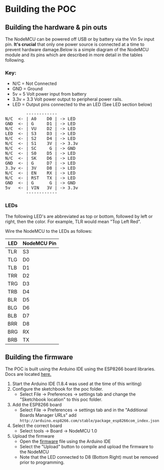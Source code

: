 Building the POC
================

Building the hardware & pin outs
-------------------------------
The NodeMCU can be powered off USB or by battery via the Vin 5v input pin. 
__It's crucial__ that only one power source is connected at a time to prevent 
hardware damage.Below is a simple diagram of the NodeMCU module and its pins 
which are described in more detail in the tables following.

### Key:
* N/C  = Not Connected
* GND  = Ground
* 5v   = 5 Volt power input from battery
* 3.3v = 3.3 Volt power output to peripheral power rails.
* LED  = Output pins connected to the an LED (See LED section below)

<pre>
        ------------
N/C  <- | A0    D0 | -> LED
GND  <- | G     D1 | -> LED
N/C  <- | VU    D2 | -> LED
LED  <- | S3    D3 | -> LED
N/C  <- | S2    D4 | -> LED
N/C  <- | S1    3V | -> 3.3v
N/C  <- | SC     G | -> GND
N/C  <- | S0    D5 | -> LED
N/C  <- | SK    D6 | -> LED
GND  <- | G     D7 | -> LED
3.3v <- | 3V    D8 | -> LED
N/C  <- | EN    RX | -> LED
N/C  <- | RST   TX | -> LED
GND  <- | G      G | -> GND
5v   <- | VIN   3V | -> 3.3v
        ------------
</pre>

### LEDs
The following LED's are abbreviated as top or bottom, followed by left or right, 
then the color. For example, TLR would mean "Top Left Red".

Wire the NodeMCU to the LEDs as follows:

| LED | NodeMCU Pin |
|-----|-------------|
| TLR | S3          |
| TLG | D0          |
| TLB | D1          |
| TRR | D2          |
| TRG | D3          |
| TRB | D4          |
| BLR | D5          |
| BLG | D6          |
| BLB | D7          |
| BRR | D8          |
| BRG | RX          |
| BRB | TX          |

Building the firmware
---------------------
The POC is built using the Arduino IDE using the ESP8266 board libraries.
Docs are located [here.](https://arduino-esp8266.readthedocs.io/en/latest/)

1. Start the Arduino IDE (1.8.4 was used at the time of this writing)
1. Configure the sketchbook for the poc folder. 
    * Select File -> Preferences -> settings tab and change the "Sketchbook 
    location" to this poc folder.
1. Add the ESP8266 board
    * Select File -> Preferences -> settings tab and in the "Additional Boards
    Manager URLs" add 
    `http://arduino.esp8266.com/stable/package_esp8266com_index.json`
1. Select the correct board
    * Select tools -> Board -> NodeMCU 1.0
1. Upload the firmware
    * Open the [firmware](../firmware/LEDs/LEDs.ino) file using the Arduino IDE
    * Select the "Upload" button to compile and upload the firmware to the 
      NodeMCU
    * Note that the LED connected to D8 (Bottom Right) must be removed prior to
      programming.
